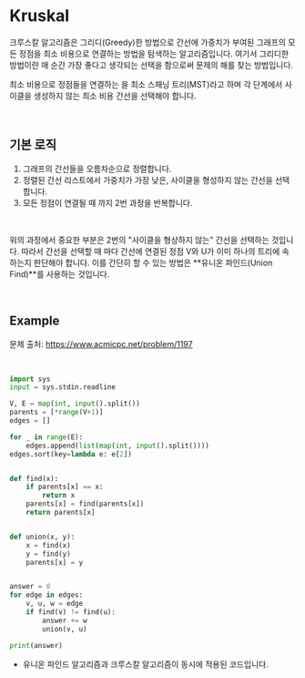 # Kruskal

크루스칼 알고리즘은 그리디(Greedy)한 방법으로 간선에 가중치가 부여된 그래프의 모든 정점을 최소 비용으로 연결하는 방법을 탐색하는 알고리즘입니다. 여기서 그리디한 방법이란 매 순간 가장 좋다고 생각되는 선택을 함으로써 문제의 해를 찾는 방법입니다.

최소 비용으로 정점들을 연결하는 을 최소 스패닝 트리(MST)라고 하며 각 단계에서 사이클을 생성하지 않는 최소 비용 간선을 선택해야 합니다.

<br>

## 기본 로직

1. 그래프의 간선들을 오름차순으로 정렬합니다.
2. 정렬된 간선 리스트에서 가중치가 가장 낮은, 사이클을 형성하지 않는 간선을 선택합니다.
3. 모든 정점이 연결될 때 까지 2번 과정을 반복합니다.

<br>

위의 과정에서 중요한 부분은 2번의 "사이클을 형상하지 않는" 간선을 선택하는 것입니다. 따라서 간선을 선택할 때 마다 간선에 연결된 정점 V와 U가 이미 하나의 트리에 속하는지 판단해야 합니다. 이를 간단히 할 수 있는 방법은 **유니온 파인드(Union Find)**를 사용하는 것입니다.

<br>

## Example

문제 출처: https://www.acmicpc.net/problem/1197

<br>

``` python
import sys
input = sys.stdin.readline

V, E = map(int, input().split())
parents = [*range(V+1)]
edges = []

for _ in range(E):
    edges.append(list(map(int, input().split())))
edges.sort(key=lambda e: e[2])


def find(x):
    if parents[x] == x:
        return x
    parents[x] = find(parents[x])
    return parents[x]


def union(x, y):
    x = find(x)
    y = find(y)
    parents[x] = y


answer = 0
for edge in edges:
    v, u, w = edge
    if find(v) != find(u):
        answer += w
        union(v, u)

print(answer)
```

* 유니온 파인드 알고리즘과 크루스칼 알고리즘이 동시에 적용된 코드입니다.